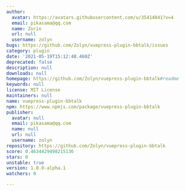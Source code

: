 ```yaml
---
author:
  avatar: https://avatars.githubusercontent.com/u/35414841?v=4
  email: pikasama@qq.com
  name: Zorin
  url: null
  username: zolyn
bugs: https://github.com/Zolyn/vuepress-plugin-bbtalk/issues
category: plugin
date: '2021-05-19T15:12:48.460Z'
deprecated: false
description: null
downloads: null
homepage: https://github.com/Zolyn/vuepress-plugin-bbtalk#readme
keywords: null
license: MIT License
maintainers: null
name: vuepress-plugin-bbtalk
npm: https://www.npmjs.com/package/vuepress-plugin-bbtalk
publisher:
  avatar: null
  email: pikasama@qq.com
  name: null
  url: null
  username: zolyn
repository: https://github.com/Zolyn/vuepress-plugin-bbtalk
score: 0.4634429498215136
stars: 0
unstable: true
version: 1.0.0-alpha.1
watchers: 0

---
```


